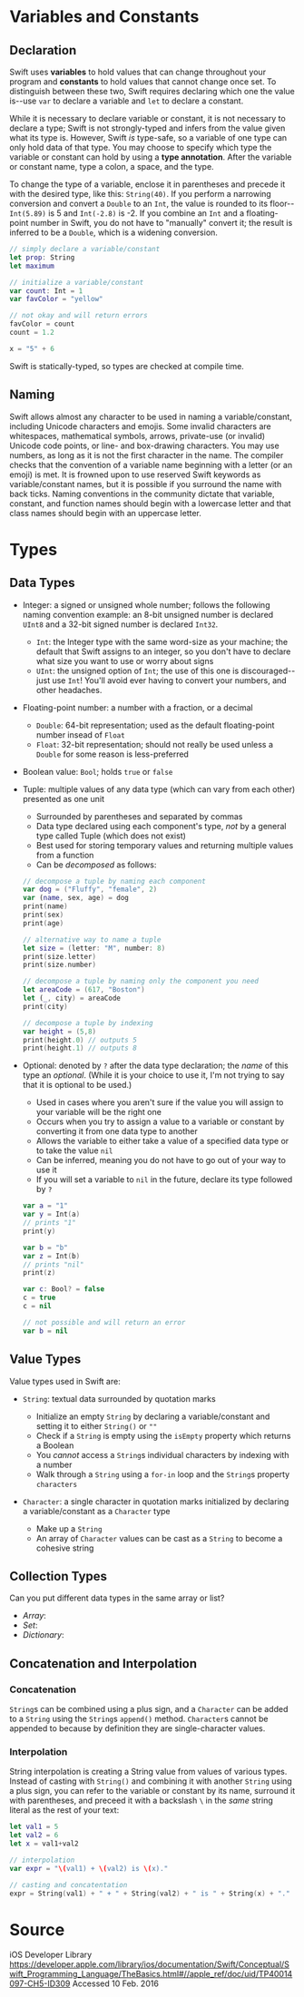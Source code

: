 # Variables and Constants

## Declaration

Swift uses **variables** to hold values that can change throughout your program and **constants** to hold values that cannot change once set. To distinguish between these two, Swift requires declaring which one the value is--use `var` to declare a variable and `let` to declare a constant.

While it is necessary to declare variable or constant, it is not necessary to declare a type; Swift is not strongly-typed and infers from the value given what its type is. However, Swift *is* type-safe, so a variable of one type can only hold data of that type. You may choose to specify which type the variable or constant can hold by using a **type annotation**. After the variable or constant name, type a colon, a space, and the type.

To change the type of a variable, enclose it in parentheses and precede it with the desired type, like this: `String(40)`. If you perform a narrowing conversion and convert a `Double` to an `Int`, the value is rounded to its floor--`Int(5.89)` is 5 and `Int(-2.8)` is -2. If you combine an `Int` and a floating-point number in Swift, you do not have to "manually" convert it; the result is inferred to be a `Double`, which is a widening conversion.

```swift
// simply declare a variable/constant
let prop: String
let maximum

// initialize a variable/constant
var count: Int = 1
var favColor = "yellow"

// not okay and will return errors
favColor = count
count = 1.2

x = "5" + 6


```

Swift is statically-typed, so types are checked at compile time.

## Naming

Swift allows almost any character to be used in naming a variable/constant, including Unicode characters and emojis. Some invalid characters are whitespaces, mathematical symbols, arrows, private-use (or invalid) Unicode code points, or line- and box-drawing characters. You may use numbers, as long as it is not the first character in the name. The compiler checks that the convention of a variable name beginning with a letter (or an emoji) is met. It is frowned upon to use reserved Swift keywords as variable/constant names, but it is possible if you surround the name with back ticks. Naming conventions in the community dictate that variable, constant, and function names should begin with a lowercase letter and that class names should begin with an uppercase letter.

# Types

## Data Types

- Integer: a signed or unsigned whole number; follows the following naming convention example: an 8-bit unsigned number is declared `UInt8` and a 32-bit signed number is declared `Int32`.

  * `Int`: the Integer type with the same word-size as your machine; the default that Swift assigns to an integer, so you don't have to declare what size you want to use or worry about signs
  * `UInt`: the unsigned option of `Int`; the use of this one is discouraged--just use `Int`! You'll avoid ever having to convert your numbers, and other headaches.

- Floating-point number: a number with a fraction, or a decimal

  * `Double`: 64-bit representation; used as the default floating-point number insead of `Float`
  * `Float`: 32-bit representation; should not really be used unless a `Double` for some reason is less-preferred

- Boolean value: `Bool`; holds `true` or `false`
- Tuple: multiple values of any data type (which can vary from each other) presented as one unit

  * Surrounded by parentheses and separated by commas
  * Data type declared using each component's type, *not* by a general type called Tuple (which does not exist)
  * Best used for storing temporary values and returning multiple values from a function
  * Can be *decomposed* as follows:
  
  ```swift
  // decompose a tuple by naming each component
  var dog = ("Fluffy", "female", 2)
  var (name, sex, age) = dog
  print(name)
  print(sex)
  print(age)
  
  // alternative way to name a tuple
  let size = (letter: "M", number: 8)
  print(size.letter)
  print(size.number)
  
  // decompose a tuple by naming only the component you need
  let areaCode = (617, "Boston")
  let (_, city) = areaCode
  print(city)
  
  // decompose a tuple by indexing
  var height = (5,8)
  print(height.0) // outputs 5
  print(height.1) // outputs 8
  ```
  
- Optional: denoted by `?` after the data type declaration; the *name* of this type an *optional*. (While it is your choice to use it, I'm not trying to say that it is optional to be used.)

  * Used in cases where you aren't sure if the value you will assign to your variable will be the right one
  * Occurs when you try to assign a value to a variable or constant by converting it from one data type to another
  * Allows the variable to either take a value of a specified data type or to take the value `nil`
  * Can be inferred, meaning you do not have to go out of your way to use it
  * If you will set a variable to `nil` in the future, declare its type followed by `?`
  
  ```swift
  var a = "1"
  var y = Int(a)
  // prints "1"
  print(y)
  
  var b = "b"
  var z = Int(b)
  // prints "nil"
  print(z)
  
  var c: Bool? = false
  c = true
  c = nil
  
  // not possible and will return an error
  var b = nil
  ```

## Value Types

Value types used in Swift are:

- `String`: textual data surrounded by quotation marks

  * Initialize an empty `String` by declaring a variable/constant and setting it to either `String()` or `""`
  * Check if a `String` is empty using the `isEmpty` property which returns a Boolean
  * You *cannot* access a `String`s individual characters by indexing with a number
  * Walk through a `String` using a `for-in` loop and the `String`s property `characters`

- `Character`: a single character in quotation marks initialized by declaring a variable/constant as a `Character` type

  * Make up a `String`
  * An array of `Character` values can be cast as a `String` to become a cohesive string

## Collection Types

Can you put different data types in the same array or list?

- *Array*:
- *Set*:
- *Dictionary*:



## Concatenation and Interpolation

### Concatenation

`String`s can be combined using a plus sign, and a `Character` can be added to a `String` using the `String`s `append()` method. `Character`s cannot be appended to because by definition they are single-character values.

### Interpolation

String interpolation is creating a String value from values of various types. Instead of casting with `String()` and combining it with another `String` using a plus sign, you can refer to the variable or constant by its name, surround it with parentheses, and preceed it with a backslash `\` in the *same* string literal as the rest of your text:

```swift
let val1 = 5
let val2 = 6
let x = val1+val2

// interpolation
var expr = "\(val1) + \(val2) is \(x)."

// casting and concatentation
expr = String(val1) + " + " + String(val2) + " is " + String(x) + "."
```

# Source

iOS Developer Library https://developer.apple.com/library/ios/documentation/Swift/Conceptual/Swift_Programming_Language/TheBasics.html#//apple_ref/doc/uid/TP40014097-CH5-ID309 Accessed 10 Feb. 2016
